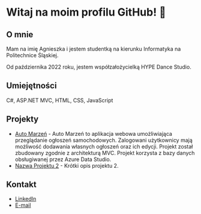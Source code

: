 # Witaj na moim profilu GitHub! 👋

## O mnie
Mam na imię Agnieszka i jestem studentką na kierunku Informatyka na Politechnice Śląskiej. 

Od października 2022 roku, jestem współzałożycielką HYPE Dance Studio.

## Umiejętności
 C#, ASP.NET MVC, HTML, CSS,  JavaScript

## Projekty

- [Auto Marzeń](https://github.com/AgnieszkaPolowczyk/Auto-Marzen-MVC) - 
Auto Marzeń to aplikacja webowa umożliwiająca przeglądanie ogłoszeń samochodowych. Zalogowani użytkownicy mają możliwość dodawania własnych ogłoszeń oraz ich edycji. Projekt został zbudowany zgodnie z architekturą MVC. Projekt korzysta z bazy danych obsługiwanej przez Azure Data Studio.
- [Nazwa Projektu 2](link_do_projektu_2) - Krótki opis projektu 2.

## Kontakt

- [LinkedIn](https://www.linkedin.com/in/agnieszka-polowczyk-91381323a/)
- [E-mail](agnieszkapolowczyk1990@gmail.com)
